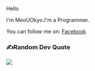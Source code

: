 Hello

I'm MeoUOkyo.I'm a Programmer.

You can follow me on: [Facebook](https://www.facebook.com/meodev.TranDinhHuy/)

<!-- ## 🌐Socials
[![Facebook](https://img.shields.io/badge/Facebook-%231877F2.svg?logo=Facebook&logoColor=white)](https://www.facebook.com/meodev.TranDinhHuy/)  -->



### ✍️Random Dev Quote
![](https://quotes-github-readme.vercel.app/api?type=horizontal&theme=radical)



